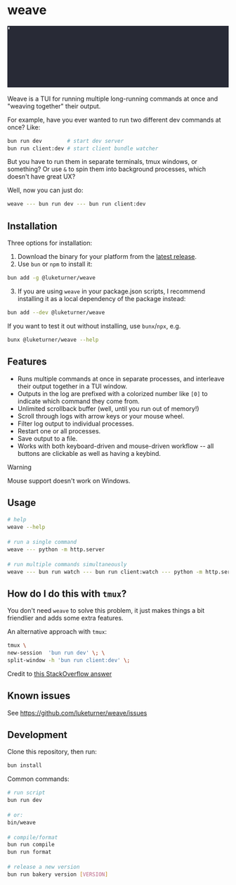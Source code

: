 # weave

![weave demo](./docs/weave.gif)

Weave is a TUI for running multiple long-running commands at once and "weaving together" their output.

For example, have you ever wanted to run two different dev commands at once? Like:

```bash
bun run dev        # start dev server
bun run client:dev # start client bundle watcher
```

But you have to run them in separate terminals, tmux windows, or something? Or use `&` to spin them into background processes, which doesn't have great UX?

Well, now you can just do:

```bash
weave --- bun run dev --- bun run client:dev
```

## Installation

Three options for installation:

1. Download the binary for your platform from the [latest release](https://github.com/luketurner/weave/releases/latest).
2. Use `bun` or `npm` to install it:

```bash
bun add -g @luketurner/weave
```

3. If you are using `weave` in your package.json scripts, I recommend installing it as a local dependency of the package instead:

```bash
bun add --dev @luketurner/weave
```

If you want to test it out without installing, use `bunx`/`npx`, e.g.

```bash
bunx @luketurner/weave --help
```

## Features

- Runs multiple commands at once in separate processes, and interleave their output together in a TUI window.
- Outputs in the log are prefixed with a colorized number like `[0]` to indicate which command they come from.
- Unlimited scrollback buffer (well, until you run out of memory!)
- Scroll through logs with arrow keys or your mouse wheel.
- Filter log output to individual processes.
- Restart one or all processes.
- Save output to a file.
- Works with both keyboard-driven and mouse-driven workflow -- all buttons are clickable as well as having a keybind.

> [!WARNING]
> Mouse support doesn't work on Windows.

## Usage

```bash
# help
weave --help

# run a single command
weave --- python -m http.server

# run multiple commands simultaneously
weave --- bun run watch --- bun run client:watch --- python -m http.server
```

## How do I do this with `tmux`?

You don't need `weave` to solve this problem, it just makes things a bit friendlier and adds some extra features.

An alternative approach with `tmux`:

```bash
tmux \
new-session  'bun run dev' \; \
split-window -h 'bun run client:dev' \;
```

Credit to [this StackOverflow answer](https://unix.stackexchange.com/a/292174)

## Known issues

See https://github.com/luketurner/weave/issues

## Development

Clone this repository, then run:

```bash
bun install
```

Common commands:

```bash
# run script
bun run dev

# or:
bin/weave

# compile/format
bun run compile
bun run format

# release a new version
bun run bakery version [VERSION]
```
